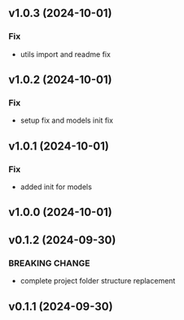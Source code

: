 ## v1.0.3 (2024-10-01)

### Fix

- utils import and readme fix

## v1.0.2 (2024-10-01)

### Fix

- setup fix and models init fix

## v1.0.1 (2024-10-01)

### Fix

- added init for models

## v1.0.0 (2024-10-01)

## v0.1.2 (2024-09-30)

### BREAKING CHANGE

- complete project folder structure replacement

## v0.1.1 (2024-09-30)
